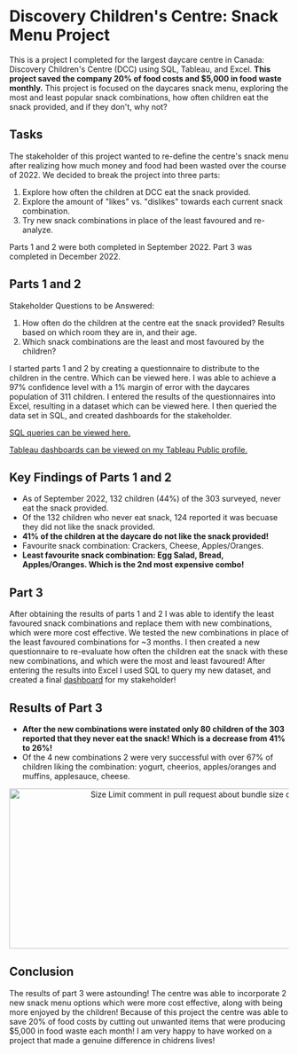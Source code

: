 # Discovery Children's Centre: Snack Menu Project

This is a project I completed for the largest daycare centre in Canada: Discovery Children's Centre (DCC) using SQL, Tableau, and Excel. <b> This project saved the company 20% of food costs and $5,000 in food waste monthly.</b> This project is focused on the daycares snack menu, exploring the most and least popular snack combinations, how often children eat the snack provided, and if they don't, why not?

## Tasks

The stakeholder of this project wanted to re-define the centre's snack menu after realizing how much money and food had been wasted over the course of 2022. We decided to break the project into three parts: 
<ol type= "1">
<li>Explore how often the children at DCC eat the snack provided.</li>
<li>Explore the amount of "likes" vs. "dislikes" towards each current snack combination.</li>
<li>Try new snack combinations in place of the least favoured and re-analyze.</li>
</ol>
Parts 1 and 2 were both completed in September 2022. Part 3 was completed in December 2022.


## Parts 1 and 2

Stakeholder Questions to be Answered:
<ol type= "1">
<li>How often do the children at the centre eat the snack provided? Results based on which room they are in, and their age.</li>
<li>Which snack combinations are the least and most favoured by the children?</li>
</ol>

I started parts 1 and 2 by creating a questionnaire to distribute to the children in the centre. Which can be viewed here. I was able to achieve a 97% confidence level with a 1% margin of error with the daycares population of 311 children. I entered the results of the questionnaires into Excel, resulting in a dataset which can be viewed here. I then queried the data set in SQL, and created dashboards for the stakeholder.

<a href= "https://github.com/KyleGFalk/Data-Cleaning-In-SQL/blob/main/Data%20Cleaning%20Project.sql">SQL queries can be viewed here.</a>

<a href= "https://github.com/KyleGFalk/Data-Cleaning-In-SQL/blob/main/Data%20Cleaning%20Project.sql">Tableau dashboards can be viewed on my Tableau Public profile.</a>

## Key Findings of Parts 1 and 2 

* As of September 2022, 132 children (44%) of the 303 surveyed, never eat the snack provided.
* Of the 132 children who never eat snack, 124 reported it was becuase they did not like the snack provided.
* <b>41% of the children at the daycare do not like the snack provided!</b>
* Favourite snack combination: Crackers, Cheese, Apples/Oranges.
* <b>Least favourite snack combination: Egg Salad, Bread, Apples/Oranges. Which is the 2nd most expensive combo!</b> 

## Part 3

After obtaining the results of parts 1 and 2 I was able to identify the least favoured snack combinations and replace them with new combinations, which were more cost effective. We tested the new combinations in place of the least favoured combinations for ~3 months. I then created a new questionnaire to re-evaluate how often the children eat the snack with these new combinations, and which were the most and least favoured! After entering the results into Excel I used SQL to query my new dataset, and created a final <a href= "https://public.tableau.com/app/profile/kyle4763/viz/DCCSnackMenuProjectPart3/Dashboard1">dashboard</a> for my stakeholder!

## Results of Part 3

* <b>After the new combinations were instated only 80 children of the 303 reported that they never eat the snack! Which is a decrease from 41% to 26%!</b>
* Of the 4 new combinations 2 were very successful with over 67% of children liking the combination: yogurt, cheerios, apples/oranges and muffins, applesauce, cheese.

</p>

<p align="center">
<img src="https://nccid.ca/wp-content/uploads/sites/2/2020/06/iStock-1203426591-scaled.jpg"
  alt="Size Limit comment in pull request about bundle size changes"
  width="686" height="289">
</p>
  </a>
</p>

## Conclusion

The results of part 3 were astounding! The centre was able to incorporate 2 new snack menu options which were more cost effective, along with being more enjoyed by the children! Because of this project the centre was able to save 20% of food costs by cutting out unwanted items that were producing $5,000 in food waste each month! I am very happy to have worked on a project that made a genuine difference in chidrens lives!
